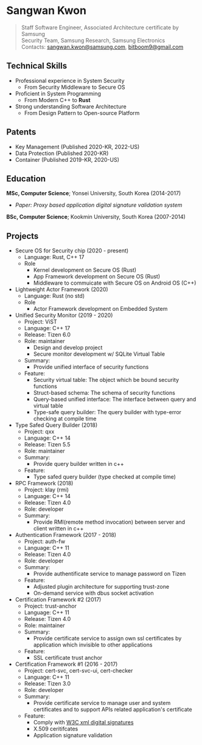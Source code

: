 # Sangwan Kwon
> Staff Software Engineer, Associated Architecture certificate by Samsung  
> Security Team, Samsung Research, Samsung Electronics  
> Contacts: sangwan.kwon@samsung.com, bitboom9@gmail.com  

## Technical Skills
- Professional experience in System Security
  - From Security Middleware to Secure OS
- Proficient in System Programming
  - From Modern C++ to **Rust**
- Strong understanding Software Architecture
  - From Design Pattern to Open-source Platform

## Patents
- Key Management (Published 2020-KR, 2022-US)
- Data Protection (Published 2020-KR)
- Container (Published 2019-KR, 2020-US)

## Education
**MSc, Computer Science**; Yonsei University, South Korea (2014-2017)
- *Paper: Proxy based application digital signature validation system*  

**BSc, Computer Science**; Kookmin University, South Korea (2007-2014)

## Projects
- Secure OS for Security chip (2020 - present)
  - Language: Rust, C++ 17
  - Role
    - Kernel development on Secure OS (Rust)
    - App Framework development on Secure OS (Rust)
    - Middleware to commuicate with Secure OS on Android OS (C++)
- Lightweight Actor Framework (2020)
  - Language: Rust (no std)
  - Role
    - Actor Framework development on Embedded System
- Unified Security Monitor (2019 - 2020)
  - Project: ViST
  - Language: C++ 17
  - Release: Tizen 6.0
  - Role: maintainer
    - Design and develop project
    - Secure monitor development w/ SQLite Virtual Table
  - Summary:
      - Provide unified interface of security functions
  - Feature:
      - Security virtual table: The object which be bound security functions
      - Struct-based schema: The schema of security functions
      - Query-based unified interface: The interface between query and virtual table
      - Type-safe query builder: The query builder with type-error checking at compile time
- Type Safed Query Builder (2018)
  - Project: qxx
  - Language: C++ 14
  - Release: Tizen 5.5
  - Role: maintainer
  - Summary:
      - Provide query builder written in c++
  - Feature:
      - Type safed query builder (type checked at compile time)
- RPC Framework (2018)
  - Project: klay (rmi)
  - Language: C++ 14
  - Release: Tizen 4.0
  - Role: developer
  - Summary:
      - Provide RMI(remote method invocation) between server and client written in c++
- Authentication Framework (2017 - 2018)
   - Project: auth-fw
   - Language: C++ 11
   - Release: Tizen 4.0
   - Role: developer
   - Summary:
      - Provide authentificate service to manage password on Tizen
   - Feature:
      - Adjusted plugin architecture for supporting trust-zone
      - On-demand service with dbus socket activation
- Certification Framework #2 (2017)
   - Project: trust-anchor
   - Language: C++ 11
   - Release: Tizen 4.0
   - Role: maintainer
   - Summary:
      - Provide certificate service to assign own ssl certificates by application which invisible to other applications
   - Feature:
      - SSL certificate trust anchor
- Certification Framework #1 (2016 - 2017)
   - Project: cert-svc, cert-svc-ui, cert-checker
   - Language: C++ 11
   - Release: Tizen 3.0
   - Role: developer
   - Summary:
      - Provide certificate service to manage user and system certificates and to support APIs related application's certificate
   - Feature:
      - Comply with [W3C xml digital signatures](https://www.w3.org/TR/widgets-digsig/)
      - X.509 ceritifcates
      - Application signature validation
